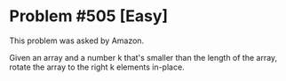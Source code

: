 # Problem #505 [Easy]

This problem was asked by Amazon.

Given an array and a number k that's smaller than the length of the array, rotate the array to the right k elements in-place.
